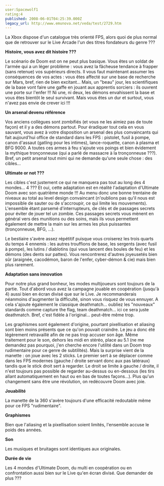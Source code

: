 ```yaml
---
user:Spacewolf1
rating:4
published: 2008-06-01T04:25:39.000Z
legacy_url: http://www.emunova.net/veda/test/2729.htm
---
```

La Xbox dispose d'un catalogue très orienté FPS, alors quoi de plus normal que de retrouver sur le Live Arcade l'un des titres fondateurs du genre ???  

  

**Histoire, vous avez dit histoire ???**  

Le scénario de Doom est on ne peut plus basique. Vous êtes un soldat de l'armée qui a un léger problème : vous avez la fâcheuse tendance à frapper (sans retenue) vos supérieurs directs. Il vous faut maintenant assumer les conséquences de vos actes : vous êtes affecté sur une base de recherche sur Mars, bref, rien de bien excitant... Mais, un "beau" jour, les scientifiques de la base vont faire une gaffe en jouant aux apprentis sorciers : ils ouvrent une porte sur l'enfer !!! Ni une, ni deux, les démons envahissent la base et vous êtes bientôt le seul survivant. Mais vous êtes un dur et surtout, vous n'avez pas envie de crever ici !!!  

  

**Un arsenal devenu référence**  

Vos anciens collègues sont zombifiés (et vous ne les aimiez pas de toute façon) et il y a des démons partout. Pour éradiquer tout cela en vous sauvant, vous avez à votre disposition un arsenal des plus convaincants qui fait aujourd'hui office de standard dans les FPS : pistolet, fusil à pompe, canon d'assaut (gatling pour les intimes), lance-roquette, canon à plasma et BFG 9000\. A toutes ces armes à feu s'ajoute vos poings et bien évidement la mythique tronçonneuse (qui a parlé de massacre à la tronçonneuse ???). Bref, un petit arsenal tout mimi qui ne demande qu'une seule chose : des cibles...  

  

**Ultimate or not ???**  

Les cibles c'est justement ce qui ne manquera pas tout au long des 4 mondes... 4 ??? Et oui, cette adaptation est en réalité l'adaptation d'Ultimate Doom avec son quatrième monde !!! Au menu donc une bonne trentaine de niveaux au total au level design convaincant (n'oublions pas qu'il nous est impossible de sauter ou de s'accroupir, ce qui limite les mouvements). L'ensemble étant parsemé d'interrupteurs, de clés et de passages secrets pour éviter de jouer tel un zombie. Ces passages secrets vous mènent en général vers des munitions ou des soins, mais ils vous permettent également de mettre la main sur les armes les plus puissantes (tronçonneuse, BFG, ...).  

Le bestiaire s'avère assez répétitif puisque vous croiserez les trois quarts du temps 4 ennemis : les autres trouffions de base, les sergents (avec fusil à pompe), les lutins / diablotins (qui vous lancent des boules de feu) et les démons (des dents sur pattes). Vous rencontrerez d'autres joyeusetés bien sûr (araignée, cacodémon, baron de l'enfer, cyber-démon & cie) mais bien plus rarement.  

  

**Adaptation sans innovation**  

Pour notre plus grand bonheur, les modes multijoueurs sont toujours de la partie. Tout d'abord vous avez la campagne jouable en coopération (jusqu'à 4) aussi bien en écran divisé que sur le Live. Je recommanderais néanmoins d'augmenter la difficulté, sinon vous risquez de vous ennuyer. A cela s'ajoute également le classique deathmatch... oubliez les "nouveaux" standards comme capture the flag, team deathmatch... ici ce sera juste deathmatch. Bref, c'est fidèle à l'original... peut-être même trop.  

Les graphismes sont également d'origine, pourtant pixellisation et aliasing sont bien moins présents que ce qu'on pouvait craindre. Le jeu a donc été légèrement retravaillé afin de ne pas trop accuser son âge. Même traitement pour le son, dehors les midi en stéréo, place au 5.1 (ne me demandez pas pourquoi, j'en cherche encore l'utilité dans un Doom trop rudimentaire pour ce genre de subtilités). Mais la surprise vient de la manette : on joue avec les 2 sticks. Le premier sert à se déplacer comme dans les FPS modernes (gauche / droite servant donc aux pas latéraux) tandis que le stick droit sert à regarder. Le droit se limite à gauche / droite, il n'est toujours pas possible de regarder au-dessus ou en-dessous (les tirs allant automatiquement en haut ou en bas de toutes façons...). Plus qu'un changement sans être une révolution, on redécouvre Doom avec joie.  

  

  

**Jouabilité**  

La manette de la 360 s'avère toujours d'une efficacité redoutable même pour ce FPS "rudimentaire".  

**Graphismes**  

Bien que l'aliasing et la pixellisation soient limités, l'ensemble accuse le poids des années.  

**Son**  

Les musiques et bruitages sont identiques aux originales.  

**Durée de vie**  

Les 4 mondes d'Ultimate Doom, du multi en coopération ou en confrontation aussi bien sur le Live qu'en écran divisé. Que demander de plus ???